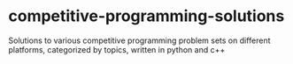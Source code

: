# competitive-programming-solutions
Solutions to various competitive programming problem sets on different platforms, categorized by topics, written in python and c++
